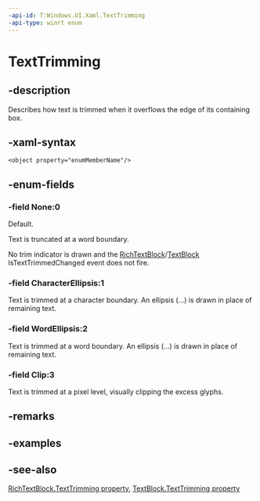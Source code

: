 ```yaml
---
-api-id: T:Windows.UI.Xaml.TextTrimming
-api-type: winrt enum
---
```


<!-- Enumeration syntax
public enum Windows.UI.Xaml.TextTrimming : int
-->

# TextTrimming

## -description

Describes how text is trimmed when it overflows the edge of its containing box.



## -xaml-syntax

```xaml
<object property="enumMemberName"/>
```

## -enum-fields

### -field None:0

Default.

Text is truncated at a word boundary. 

No trim indicator is drawn and the [RichTextBlock](../windows.ui.xaml.controls/richtextblock.md)/[TextBlock](../windows.ui.xaml.controls/textblock.md) IsTextTrimmedChanged event does not fire.

### -field CharacterEllipsis:1

Text is trimmed at a character boundary. An ellipsis (...) is drawn in place of remaining text.

### -field WordEllipsis:2

Text is trimmed at a word boundary. An ellipsis (...) is drawn in place of remaining text.

### -field Clip:3

Text is trimmed at a pixel level, visually clipping the excess glyphs.

## -remarks

## -examples

## -see-also

[RichTextBlock.TextTrimming property](../windows.ui.xaml.controls/richtextblock_texttrimming.md), [TextBlock.TextTrimming property](../windows.ui.xaml.controls/textblock_texttrimming.md)
